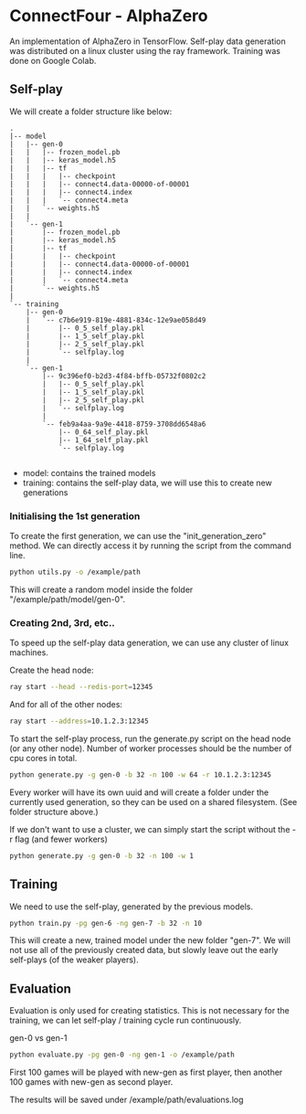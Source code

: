 # ConnectFour - AlphaZero

An implementation of AlphaZero in TensorFlow. 
Self-play data generation was distributed on a linux cluster using the ray framework.
Training was done on Google Colab.

## Self-play

We will create a folder structure like below:

```
.
|-- model
|   |-- gen-0
|   |   |-- frozen_model.pb
|   |   |-- keras_model.h5
|   |   |-- tf
|   |   |   |-- checkpoint
|   |   |   |-- connect4.data-00000-of-00001
|   |   |   |-- connect4.index
|   |   |   `-- connect4.meta
|   |   `-- weights.h5
|   |
|   `-- gen-1
|       |-- frozen_model.pb
|       |-- keras_model.h5
|       |-- tf
|       |   |-- checkpoint
|       |   |-- connect4.data-00000-of-00001
|       |   |-- connect4.index
|       |   `-- connect4.meta
|       `-- weights.h5
|
`-- training
    |-- gen-0
    |   `-- c7b6e919-819e-4881-834c-12e9ae058d49
    |       |-- 0_5_self_play.pkl
    |       |-- 1_5_self_play.pkl
    |       |-- 2_5_self_play.pkl
    |       `-- selfplay.log
    |
    `-- gen-1
        |-- 9c396ef0-b2d3-4f84-bffb-05732f0802c2
        |   |-- 0_5_self_play.pkl
        |   |-- 1_5_self_play.pkl
        |   |-- 2_5_self_play.pkl
        |   `-- selfplay.log
        |
        `-- feb9a4aa-9a9e-4418-8759-3708dd6548a6
            |-- 0_64_self_play.pkl
            |-- 1_64_self_play.pkl
            `-- selfplay.log
            
```

* model: contains the trained models
* training: contains the self-play data, we will use this to create new generations

### Initialising the 1st generation

To create the first generation, we can use the "init_generation_zero" method.
We can directly access it by running the script from the command line.

```bash
python utils.py -o /example/path
```

This will create a random model inside the folder "/example/path/model/gen-0".
      
### Creating 2nd, 3rd, etc.. 
To speed up the self-play data generation, we can use any cluster of linux machines.

Create the head node:

```bash
ray start --head --redis-port=12345
```    

And for all of the other nodes:

```bash
ray start --address=10.1.2.3:12345
```

To start the self-play process, run the generate.py script on the head node (or any other node).
Number of worker processes should be the number of cpu cores in total.

```bash
python generate.py -g gen-0 -b 32 -n 100 -w 64 -r 10.1.2.3:12345
```    

Every worker will have its own uuid and will create a folder under the currently used generation, 
so they can be used on a shared filesystem.
(See folder structure above.)

If we don't want to use a cluster, we can simply start the script without the -r flag 
(and fewer workers)
```bash
python generate.py -g gen-0 -b 32 -n 100 -w 1
```    


## Training
We need to use the self-play, generated by the previous models.

```bash
python train.py -pg gen-6 -ng gen-7 -b 32 -n 10
```
This will create a new, trained model under the new folder "gen-7". 
We will not use all of the previously created data, 
but slowly leave out the early self-plays (of the weaker players).



## Evaluation

Evaluation is only used for creating statistics.
This is not necessary for the training, we can let self-play / training cycle run continuously.

gen-0 vs gen-1

```bash
python evaluate.py -pg gen-0 -ng gen-1 -o /example/path
```

First 100 games will be played with new-gen as first player, 
then another 100 games with new-gen as second player.

The results will be saved under /example/path/evaluations.log 

